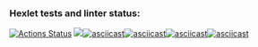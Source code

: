 ### Hexlet tests and linter status:
[![Actions Status](https://github.com/igorbriukhovetskii/fullstack-javascript-project-lvl1/workflows/hexlet-check/badge.svg)](https://github.com/igorbriukhovetskii/fullstack-javascript-project-lvl1/actions)
<a href="https://codeclimate.com/github/igorbriukhovetskii/fullstack-javascript-project-lvl1/maintainability"><img src="https://api.codeclimate.com/v1/badges/19894ff27060124f8657/maintainability" /></a>[![asciicast](https://asciinema.org/a/CpIQyQYxRQ7R5IbU7TVJsfTdm.svg)](https://asciinema.org/a/CpIQyQYxRQ7R5IbU7TVJsfTdm)[![asciicast](https://asciinema.org/a/kXQIzOm8EL1OLlxXMR1vXqwD5.svg)](https://asciinema.org/a/kXQIzOm8EL1OLlxXMR1vXqwD5)[![asciicast](https://asciinema.org/a/PimZpDjjlRa78eszkV6crZNLE.svg)](https://asciinema.org/a/PimZpDjjlRa78eszkV6crZNLE)[![asciicast](https://asciinema.org/a/T1RvrfcIbp9DQACHaFHes6qx4.svg)](https://asciinema.org/a/T1RvrfcIbp9DQACHaFHes6qx4)